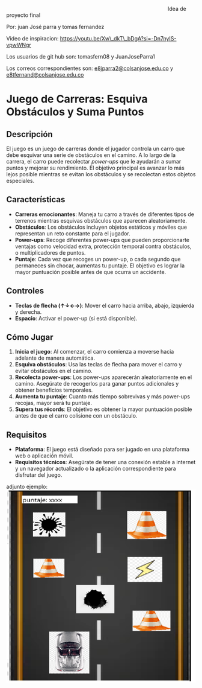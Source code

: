 ﻿`                                                            `Idea de proyecto final

Por: juan José parra y tomas fernandez

 

Video de inspiracion: https://youtu.be/Xw\_dkT\_bDgA?si=-Dn7nyIS-vpwWNgr

Los usuarios de git hub son: tomasfern08 y JuanJoseParra1

Los correos correspondientes son: e8jparra2@colsanjose.edu.co y e8tfernand@colsanjose.edu.co

# Juego de Carreras: Esquiva Obstáculos y Suma Puntos

## Descripción

El juego es un juego de carreras donde el jugador controla un carro que debe esquivar una serie de obstáculos en el camino. A lo largo de la carrera, el carro puede recolectar *power-ups* que le ayudarán a sumar puntos y mejorar su rendimiento. El objetivo principal es avanzar lo más lejos posible mientras se evitan los obstáculos y se recolectan estos objetos especiales.

## Características

- **Carreras emocionantes**: Maneja tu carro a través de diferentes tipos de terrenos mientras esquivas obstáculos que aparecen aleatoriamente.
- **Obstáculos**: Los obstáculos incluyen objetos estáticos y móviles que representan un reto constante para el jugador.
- **Power-ups**: Recoge diferentes power-ups que pueden proporcionarte ventajas como velocidad extra, protección temporal contra obstáculos, o multiplicadores de puntos.
- **Puntaje**: Cada vez que recoges un power-up, o cada segundo que permaneces sin chocar, aumentas tu puntaje. El objetivo es lograr la mayor puntuación posible antes de que ocurra un accidente.

## Controles

- **Teclas de flecha (↑↓←→)**: Mover el carro hacia arriba, abajo, izquierda y derecha.
- **Espacio**: Activar el power-up (si está disponible).
  
## Cómo Jugar

1. **Inicia el juego**: Al comenzar, el carro comienza a moverse hacia adelante de manera automática.
2. **Esquiva obstáculos**: Usa las teclas de flecha para mover el carro y evitar obstáculos en el camino.
3. **Recolecta power-ups**: Los power-ups aparecerán aleatoriamente en el camino. Asegúrate de recogerlos para ganar puntos adicionales y obtener beneficios temporales.
4. **Aumenta tu puntaje**: Cuanto más tiempo sobrevivas y más power-ups recojas, mayor será tu puntaje.
5. **Supera tus récords**: El objetivo es obtener la mayor puntuación posible antes de que el carro colisione con un obstáculo.

## Requisitos

- **Plataforma**: El juego está diseñado para ser jugado en una plataforma web o aplicación móvil.
- **Requisitos técnicos**: Asegúrate de tener una conexión estable a internet y un navegador actualizado o la aplicación correspondiente para disfrutar del juego.

adjunto ejemplo: ![](Aspose.Words.e4e37122-e5ec-4fcd-a411-bb2683c367b0.001.png)
